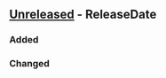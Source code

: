 <!-- next-header -->

## [Unreleased] - ReleaseDate

### Added

### Changed

<!-- next-url -->
[Unreleased]: https://github.com/pluots/stringmetrics/compare/v2.0.4...HEAD
